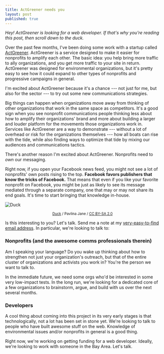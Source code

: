 ```yaml
---
title: ActGreener needs you
layout: post
published: true
---
```


*Hey! ActGreener is looking for a web developer. If that's why you're reading this post, then scroll down to the duck.*

Over the past few months, I've been doing some work with a startup called [ActGreener](http://www.actgreener.net/). ActGreener is a service designed to make it easier for nonprofits to amplify each other. The basic idea: you help bring more traffic to ally organizations, and you get more traffic to your site in return. ActGreener was designed for environmental organizations, but it's pretty easy to see how it could expand to other types of nonprofits and progressive campaigns in general.

I'm excited about ActGreener because it's a chance --- not just for me, but also for the sector --- to try out some new communications strategies.

Big things can happen when organizations move away from thinking of other organizations that work in the same space as competitors. It's a good sign when you see nonprofit communications people thinking less about how to amplify their organizations' brand and more about building a larger and louder platform for the movements those organizations work in. Services like ActGreener are a way to demonstrate --- without a lot of overhead or risk for the organizations themselves --- how all boats can rise with the tide, while also finding ways to optimize that tide by mixing our audiences and communications tactics.

There's another reason I'm excited about ActGreener. Nonprofits need to *own* our messaging.

Right now, if you open your Facebook news feed, you might not see a lot of nonprofits' own posts rising to the top. **Facebook favors publishers that know the tricks of Facebook.** That means that even if you like your favorite nonprofit on Facebook, you might be just as likely to see its message mediated through a separate company, one that may or may not share its end goals. It's time to start bringing that knowledge in-house.

![Duck](https://farm4.staticflickr.com/3763/9531992936_4480d53c08.jpg)
<p style="text-align: center; "><small><a href="https://www.flickr.com/photos/pavlinajane/9531992936/">Duck</a> / Pavlina Jane / <a href="https://creativecommons.org/licenses/by-sa/2.0/">CC BY-SA 2.0</a></small></p>

Is this interesting to you? Let's talk. Send me a note at my [very-easy-to-find email address](http://elliotharmon.org/). In particular, we're looking to talk to:

### Nonprofits (and the awesome comms professionals therein)

Am I speaking your language? Do you wake up thinking about how to strengthen not just your organization's outreach, but that of the entire cluster of organizations and activists you work in? You're the person we want to talk to.

In the immediate future, we need some orgs who'd be interested in some very low-impact tests. In the long run, we're looking for a dedicated core of a few organizations to brainstorm, argue, and build with us over the next several months.

### Developers

A cool thing about coming into this project in its very early stages is that technologically, not a lot has been set in stone yet. We're looking to talk to people who have built awesome stuff on the web. Knowledge of environmental issues and/or nonprofits in general is a good thing.

Right now, we're working on getting funding for a web developer. Ideally, we're looking to work with someone in the Bay Area. Let's talk.